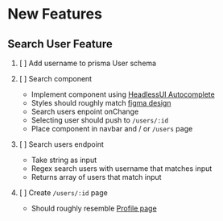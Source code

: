# New Features

## Search User Feature

1. [ ] Add username to prisma User schema

2. [ ] Search component
	- Implement component using [HeadlessUI Autocomplete](https://headlessui.com/react/combobox)
	- Styles should roughly match [figma design](https://www.figma.com/file/A3EdTv3wOwOANZObjk82iq/Murph-Search-User-Feature?node-id=0%3A1)
	- Search users enpoint onChange
	- Selecting user should push to `/users/:id`
	- Place component in navbar and / or `/users` page

3. [ ] Search users endpoint
	- Take string as input
	- Regex search users with username that matches input
	- Returns array of users that match input

4. [ ] Create `/users/:id` page
	- Should roughly resemble [Profile page](https://murph.bioboost.fit/me)